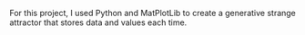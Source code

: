 For this project, I used Python and MatPlotLib to create a generative strange attractor that stores data and values each time.

